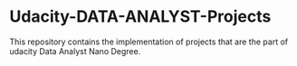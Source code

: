# Udacity-DATA-ANALYST-Projects
This repository contains the implementation of projects that are the part of udacity Data Analyst Nano Degree.
